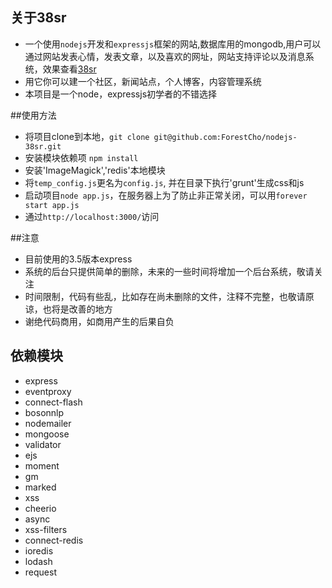 ## 关于38sr
* 一个使用`nodejs`开发和`expressjs`框架的网站,数据库用的mongodb,用户可以通过网站发表心情，发表文章，以及喜欢的网址，网站支持评论以及消息系统，效果查看[38sr](http://38sr.com)
* 用它你可以建一个社区，新闻站点，个人博客，内容管理系统
* 本项目是一个node，expressjs初学者的不错选择

##使用方法
* 将项目clone到本地，`git clone git@github.com:ForestCho/nodejs-38sr.git`
* 安装模块依赖项 `npm install`
* 安装'ImageMagick','redis'本地模块
* 将`temp_config.js`更名为`config.js`, 并在目录下执行'grunt'生成css和js
* 启动项目`node app.js`，在服务器上为了防止非正常关闭，可以用`forever start app.js`
* 通过`http://localhost:3000/`访问

##注意
* 目前使用的3.5版本express
* 系统的后台只提供简单的删除，未来的一些时间将增加一个后台系统，敬请关注
* 时间限制，代码有些乱，比如存在尚未删除的文件，注释不完整，也敬请原谅，也将是改善的地方
* 谢绝代码商用，如商用产生的后果自负

## 依赖模块
* express
* eventproxy
* connect-flash
* bosonnlp
* nodemailer
* mongoose
* validator
* ejs
* moment
* gm
* marked
* xss
* cheerio
* async
* xss-filters
* connect-redis
* ioredis
* lodash
* request 